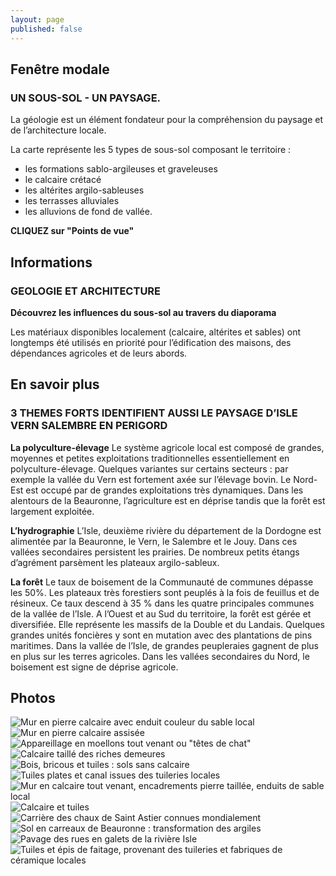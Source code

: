 ```yaml
---
layout: page
published: false
---
```


## Fenêtre modale
### UN SOUS-SOL - UN PAYSAGE.

La géologie est un élément fondateur pour la compréhension du paysage et de l’architecture locale. 

La carte représente les 5 types de sous-sol composant le territoire : 
- les formations sablo-argileuses et graveleuses
- le calcaire crétacé
- les altérites argilo-sableuses
- les terrasses alluviales
- les alluvions de fond de vallée.

**CLIQUEZ sur "Points de vue"**




## Informations
### GEOLOGIE ET ARCHITECTURE

**Découvrez les influences du sous-sol au travers du diaporama**

Les matériaux disponibles localement (calcaire, altérites et sables) ont longtemps été utilisés en priorité pour l’édification des maisons, des dépendances agricoles et de leurs abords.



## En savoir plus
### 3 THEMES FORTS IDENTIFIENT AUSSI LE PAYSAGE D’ISLE VERN SALEMBRE EN PERIGORD

**La polyculture-élevage**
Le système agricole local est composé de grandes, moyennes et petites exploitations traditionnelles essentiellement en polyculture-élevage. Quelques variantes sur certains secteurs : par exemple la vallée du Vern est fortement axée sur l’élevage bovin. Le Nord-Est est occupé par de grandes exploitations très dynamiques. Dans les alentours de la Beauronne, l’agriculture est en déprise tandis que la forêt est largement exploitée.

**L’hydrographie**
L’Isle, deuxième rivière du département de la Dordogne est alimentée par la Beauronne, le Vern, le Salembre et le Jouy. Dans ces vallées secondaires persistent les prairies. De nombreux petits étangs d’agrément parsèment les plateaux argilo-sableux.

**La forêt**
Le taux de boisement de la Communauté de communes dépasse les 50%. Les plateaux très forestiers sont peuplés à la fois de feuillus et de résineux. Ce taux descend  à 35 % dans les quatre principales communes de la vallée de l’Isle.
A l’Ouest et au Sud du territoire, la forêt est gérée et diversifiée. Elle représente les massifs de la Double et du Landais. Quelques grandes unités foncières y sont en mutation avec des plantations de pins maritimes. 
Dans la vallée de l’Isle, de grandes peupleraies gagnent de plus en plus sur les terres agricoles. Dans les vallées secondaires du Nord, le boisement est signe de déprise agricole.

## Photos
![Mur en pierre calcaire avec enduit couleur du sable local](data/images/1/geographie/1_geographie_1.jpg)
![Mur en pierre calcaire assisée](data/images/1/geographie/1_geographie_2.jpg)
![Appareillage en moellons tout venant ou "têtes de chat"](data/images/1/geographie/1_geographie_3.jpg)
![Calcaire taillé des riches demeures](data/images/1/geographie/1_geographie_4.jpg)
![Bois, bricous et tuiles : sols sans calcaire](data/images/1/geographie/1_geographie_5.jpg)
![Tuiles plates et canal issues des tuileries locales](data/images/1/geographie/1_geographie_6.jpg)
![Mur en calcaire tout venant, encadrements pierre taillée, enduits de sable local](data/images/1/geographie/1_geographie_7.jpg)
![Calcaire et tuiles ](data/images/1/geographie/1_geographie_8.jpg)
![Carrière des chaux de Saint Astier connues mondialement](/data/images/1/geographie/1_geographie_9.jpg)
![Sol en carreaux de Beauronne : transformation des argiles](/data/images/1/geographie/1_geographie_10.jpg)
![Pavage des rues en galets de la rivière Isle](/data/images/1/geographie/1_geographie_11.jpg)
![Tuiles et épis de faitage, provenant des tuileries et fabriques de céramique locales](/data/images/1/geographie/1_geographie_12.jpg)